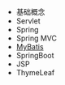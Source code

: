 -   基础概念
-   Servlet
-   Spring
-   Spring MVC
-   [MyBatis](./MyBatis.md)
-   SpringBoot
-   JSP
-   ThymeLeaf

